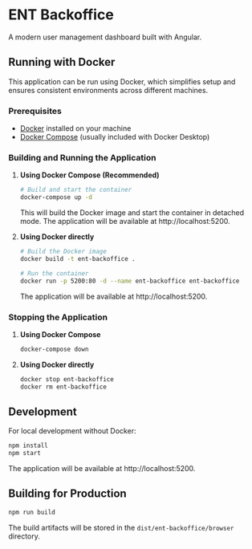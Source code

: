 # ENT Backoffice

A modern user management dashboard built with Angular.

## Running with Docker

This application can be run using Docker, which simplifies setup and ensures consistent environments across different machines.

### Prerequisites

- [Docker](https://www.docker.com/get-started) installed on your machine
- [Docker Compose](https://docs.docker.com/compose/install/) (usually included with Docker Desktop)

### Building and Running the Application

1. **Using Docker Compose (Recommended)**

   ```bash
   # Build and start the container
   docker-compose up -d
   ```

   This will build the Docker image and start the container in detached mode. The application will be available at http://localhost:5200.

2. **Using Docker directly**

   ```bash
   # Build the Docker image
   docker build -t ent-backoffice .

   # Run the container
   docker run -p 5200:80 -d --name ent-backoffice ent-backoffice
   ```

   The application will be available at http://localhost:5200.

### Stopping the Application

1. **Using Docker Compose**

   ```bash
   docker-compose down
   ```

2. **Using Docker directly**

   ```bash
   docker stop ent-backoffice
   docker rm ent-backoffice
   ```

## Development

For local development without Docker:

```bash
npm install
npm start
```

The application will be available at http://localhost:5200.

## Building for Production

```bash
npm run build
```

The build artifacts will be stored in the `dist/ent-backoffice/browser` directory.